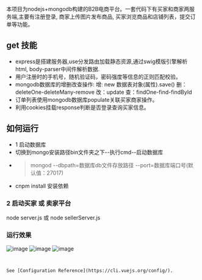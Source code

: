 本项目为nodejs+mongodb构建的B2B电商平台。一套代码下有买家和商家两服务端,主要有注册登录, 商家上传图片发布商品, 买家浏览商品和店铺列表，提交订单等功能。
## get 技能
- express是搭建服务器,use分发路由加载静态资源,通过swig模版引擎解析html, body-parser中间件解析数据.
- 用户注册时的手机号，随机验证码，密码强度等信息的正则匹配校验。
- mongodb数据库的增删改查操作: 增: new 数据表对象(属性).save()  删：deleteOne-deleteMany-remove  改：update  查：findOne-find-findById
- 订单列表使用mongodb数据库populate关联买家商家操作。
- 利用cookies挂载response判断是否登录查询买家信息。

## 如何运行
- 1  启动数据库
- 切换到mongo安装路径bin文件夹之下--执行cmd--启动数据库
- >mongod --dbpath=数据库db文件存放路径 --port=数据库端口号(默认值：27017)
- cnpm install 安装依赖
### 2 启动买家 或 卖家平台
node server.js  或  node  sellerServer.js
### 运行效果
![image](https://github.com/xingzhegudu123/vue-cli3-Ts/blob/feature-dev-1.0/public/imgReadme/accunt.png)
![image](https://github.com/xingzhegudu123/vue-cli3-Ts/blob/feature-dev-1.0/public/imgReadme/table.png)
![image](https://github.com/xingzhegudu123/vue-cli3-Ts/blob/feature-dev-1.0/public/imgReadme/vue3+ts.png)

```


See [Configuration Reference](https://cli.vuejs.org/config/).

